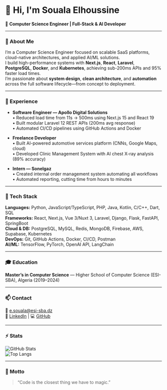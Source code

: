 # 👋 Hi, I'm Souala Elhoussine

🚀 **Computer Science Engineer | Full-Stack & AI Developer**

---

### 🧠 About Me
I’m a Computer Science Engineer focused on scalable SaaS platforms, cloud-native architectures, and applied AI/ML solutions.  
I build high-performance systems with **Next.js**, **React**, **Laravel**, **PostgreSQL**, **Docker**, and **Kubernetes**, achieving sub-200ms APIs and 95% faster load times.  
I’m passionate about **system design**, **clean architecture**, and **automation** across the full software lifecycle—from concept to deployment.

---

### 💼 Experience
- **Software Engineer — Apollo Digital Solutions**  
  • Reduced load time from 11s → 500ms using Next.js 15 and React 19  
  • Built modular Laravel 12 REST APIs (200ms avg response)  
  • Automated CI/CD pipelines using GitHub Actions and Docker  

- **Freelance Developer**  
  • Built AI-powered automotive services platform (CNNs, Google Maps, cloud)  
  • Developed Clinic Management System with AI chest X-ray analysis (89% accuracy)  

- **Intern — Sonelgaz**  
  • Created internal order management system automating all workflows  
  • Automated reporting, cutting time from hours to minutes  

---

### 🧰 Tech Stack
**Languages:** Python, JavaScript/TypeScript, PHP, Java, Kotlin, C/C++, Dart, SQL  
**Frameworks:** React, Next.js, Vue 3/Nuxt 3, Laravel, Django, Flask, FastAPI, SpringBoot  
**Cloud & DB:** PostgreSQL, MySQL, Redis, MongoDB, Firebase, AWS, Supabase, Kubernetes  
**DevOps:** Git, GitHub Actions, Docker, CI/CD, Postman  
**AI/ML:** TensorFlow, PyTorch, OpenAI API, LangChain  

---

### 🎓 Education
**Master’s in Computer Science** — Higher School of Computer Science (ESI-SBA), Algeria (2019–2024)

---

### 📫 Contact
📧 [e.souala@esi-sba.dz](mailto:e.souala@esi-sba.dz)  
💼 [LinkedIn](#) | 💻 [GitHub](#)

---

### ⚡ Stats
![GitHub Stats](https://github-readme-stats.vercel.app/api?username=your-github-username&show_icons=true&theme=github_dark)  
![Top Langs](https://github-readme-stats.vercel.app/api/top-langs/?username=your-github-username&layout=compact&theme=github_dark)

---

### 🧩 Motto
> “Code is the closest thing we have to magic.”

